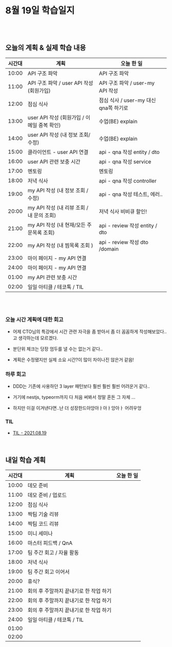 # 8월 19일 학습일지

<br/>
<br/>

## 오늘의 계획 & 실제 학습 내용

| 시간대 | 계획                                        | 오늘 한 일                            |
| ------ | ------------------------------------------- | ------------------------------------- |
| 10:00  | API 구조 파악                               | API 구조 파악                         |
| 11:00  | API 구조 파악 / user API 작성(회원가입)     | API 구조 파악 / user-my API 작성      |
| 12:00  | 점심 식사                                   | 점심 식사 / user-my 대신 qna쪽 하기로 |
| 13:00  | user API 작성 (회원가입 / 이메일 중복 확인) | 수업(BE) explain                      |
| 14:00  | user API 작성 (내 정보 조회/수정)           | 수업(BE) explain                      |
| 15:00  | 클라이언트 - user API 연결                  | api - qna 작성 entity / dto           |
| 16:00  | user API 관련 보충 시간                     | api - qna 작성 service                |
| 17:00  | 멘토링                                      | 멘토링                                |
| 18:00  | 저녁 식사                                   | api - qna 작성 controller             |
| 19:00  | my API 작성 (내 정보 조회 / 수정)           | api - qna 작성 테스트, 에러..         |
| 20:00  | my API 작성 (내 리뷰 조회 / 내 문의 조회)   | 저녁 식사 비비큐 할인!                |
| 21:00  | my API 작성 (내 현재/모든 주문목록 조회)    | api - review 작성 entity / dto        |
| 22:00  | my API 작성 (내 찜목록 조회 )               | api - review 작성 dto /domain         |
| 23:00  | 마이 페이지 - my API 연결                   |                                       |
| 24:00  | 마이 페이지 - my API 연결                   |                                       |
| 01:00  | my API 관련 보충 시간                       |                                       |
| 02:00  | 일일 아티클 / 테코톡 / TIL                  |                                       |

<br/>
<br/>

### 오늘 시간 계획에 대한 회고

- 어제 CTO님의 특강에서 시간 관련 자극을 좀 받아서 좀 더 꼼꼼하게 작성해보았다..고 생각하는데 모르겠다.

- 분단위 체크는 당장 엄두를 낼 수는 없는거 같다..

- 계획은 수정됐지만 실제 소요 시간?이 많이 차이나진 않은거 같음!

### 하루 회고

- DDD는 기존에 사용하던 3 layer 패턴보다 훨씬 훨씬 훨씬 어려운거 같다..

- 거기에 nestjs, typeorm까지 다 처음 써봐서 정말 혼돈 그 자체 ...

- 하지만 이걸 이겨낸다면..난 더 성장한드아앙아ㅏ아ㅏ앙아ㅏ 어려우엉

### TIL

- [TIL - 2021.08.19](https://velog.io/@jjuny546/TIL-2021.08.19)

<br/>

## 내일 학습 계획

| 시간대 | 계획                                   | 오늘 한 일 |
| ------ | -------------------------------------- | ---------- |
| 10:00  | 데모 준비                              |            |
| 11:00  | 데모 준비 / 업로드                     |            |
| 12:00  | 점심 식사                              |            |
| 13:00  | 짝팀 기술 리뷰                         |            |
| 14:00  | 짝팀 코드 리뷰                         |            |
| 15:00  | 미니 세미나                            |            |
| 16:00  | 마스터 피드백 / QnA                    |            |
| 17:00  | 팀 주간 회고 / 자율 활동               |            |
| 18:00  | 저녁 식사                              |            |
| 19:00  | 팀 주간 회고 이어서                    |            |
| 20:00  | 휴식?                                  |            |
| 21:00  | 회의 후 주말까지 끝내기로 한 작업 하기 |            |
| 22:00  | 회의 후 주말까지 끝내기로 한 작업 하기 |            |
| 23:00  | 회의 후 주말까지 끝내기로 한 작업 하기 |            |
| 24:00  | 일일 아티클 / 테코톡 / TIL             |            |
| 01:00  |                                        |            |
| 02:00  |                                        |            |
